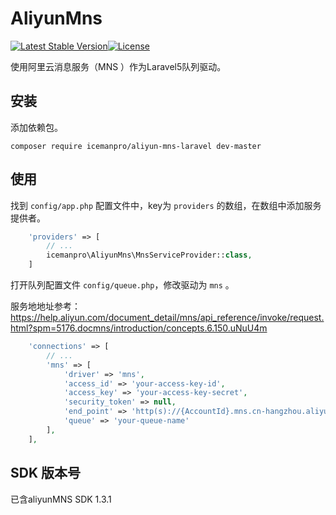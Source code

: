 
AliyunMns
======
[![Latest Stable Version](https://poser.pugx.org/icemanpro/aliyun-mns-laravel/v/stable)](https://packagist.org/packages/icemanpro/aliyun-mns-laravel)[![License](https://poser.pugx.org/icemanpro/aliyun-mns-laravel/license)](https://packagist.org/packages/icemanpro/aliyun-mns-laravel)

使用阿里云消息服务（MNS ）作为Laravel5队列驱动。

## 安装

添加依赖包。

```
composer require icemanpro/aliyun-mns-laravel dev-master
```

## 使用

找到 `config/app.php` 配置文件中，key为 `providers` 的数组，在数组中添加服务提供者。

```php
	'providers' => [
		// ...
		icemanpro\AliyunMns\MnsServiceProvider::class,
	]
```

打开队列配置文件 `config/queue.php`，修改驱动为 `mns` 。

服务地地址参考：https://help.aliyun.com/document_detail/mns/api_reference/invoke/request.html?spm=5176.docmns/introduction/concepts.6.150.uNuU4m

```php
	'connections' => [
		// ...
		'mns' => [
            'driver' => 'mns',
            'access_id' => 'your-access-key-id',
            'access_key' => 'your-access-key-secret',
            'security_token' => null,
            'end_point' => 'http(s)://{AccountId}.mns.cn-hangzhou.aliyuncs.com',
            'queue' => 'your-queue-name'
        ],
	],
```

## SDK 版本号
已含aliyunMNS SDK 1.3.1
